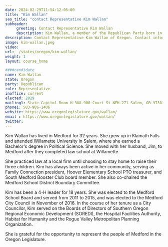 ```yaml
---
date: 2024-02-29T11:54:12-05:00
title: "Kim Wallan"
seo_title: "contact Representative Kim Wallan"
subheader:
     greeting: Contact Representative Kim Wallan
     description: Kim Wallan, a member of the Republican Party born in 1961, is an American politician hailing from Oregon. She currently serves in the Oregon House of Representatives, representing House District 6 located in Medford, Oregon. Wallan took office in 2019.
description: Contact Representative Kim Wallan of Oregon. Contact information for Kim Wallan includes email address, phone number, and mailing address.
image: kim-wallan.jpeg
video:
url:  /states/oregon/kim-wallan/
weight: 1
layout: course_home

####candidate
name: Kim Wallan
state: Oregon
party: Republican
role: Representative
inoffice: current
elected: 2019
mailing1: State Capitol Room H-388 900 Court St NEH-271 Salem, OR 97301
phone1: 503-986-1406
website: https://www.oregonlegislature.gov/wallan/
email : https://www.oregonlegislature.gov/wallan/
twitter:
---
```


Kim Wallan has lived in Medford for 32 years. She grew up in Klamath Falls and attended Willamette University in Salem, where she earned a Bachelor's degree in Political Science. She moved with her husband, Jim, to Medford after they completed law school at Willamette.

She pr​acticed law at a local firm until choosing to stay home to raise their three children. Kim has always been active in her community, serving as Family Connection president, Hoover Elementary School PTO treasurer, and South Medford Booster Club board member. She also co-chaired the Medford School District Boundary Committee.

Kim has been a 4-H leader for 18 years. She was elected to the Medford School Board and served from 2011 to 2015, and was elected to the ​Medford City Council in November of 2016. In the course of her tenure as a City Councilor, Kim served on the Boards of Directors of Southern Oregon Regional Economic Development (SOREDI), the Hospital Facilities Authority, Habitat for Humanity and the Rogue Valley Metropolitan Planning Organization. ​

She is grateful for the opportunity to represent the people of Medford in the Oregon Legislature.
